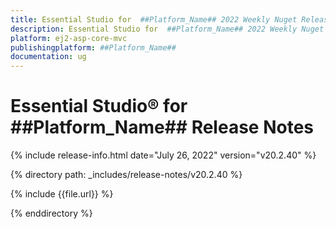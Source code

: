 ```yaml
---
title: Essential Studio for  ##Platform_Name## 2022 Weekly Nuget Release Release Notes  
description: Essential Studio for  ##Platform_Name## 2022 Weekly Nuget Release Release Notes  
platform: ej2-asp-core-mvc
publishingplatform: ##Platform_Name##
documentation: ug
---
```


# Essential Studio&reg; for  ##Platform_Name##   Release Notes  

{% include release-info.html date="July 26, 2022"  version="v20.2.40" %} 

{% directory path: _includes/release-notes/v20.2.40 %}

{% include {{file.url}} %}

{% enddirectory %}
